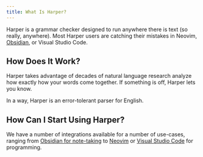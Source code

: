 ```yaml
---
title: What Is Harper?
---
```


Harper is a grammar checker designed to run anywhere there is text (so really, anywhere).
Most Harper users are catching their mistakes in Neovim, [Obsidian](./integrations/obsidian), or Visual Studio Code.

<script>
    import Editor from "$lib/Editor.svelte"
</script>

<div class="h-96">
    <Editor content={`You can try out a editor that uses\nHarper under the hood here.\n\nIt is rnning in your browser right now. \n\nNo server required!`}/>
</div>

## How Does It Work?

Harper takes advantage of decades of natural language research analyze how exactly how your words come together.
If something is off, Harper lets you know.

In a way, Harper is an error-tolerant parser for English.

## How Can I Start Using Harper?

We have a number of integrations available for a number of use-cases, ranging from [Obsidian for note-taking](./integrations/obsidian) to [Neovim](./integrations/neovim) or [Visual Studio Code](./integrations/visual-studio-code) for programming.
